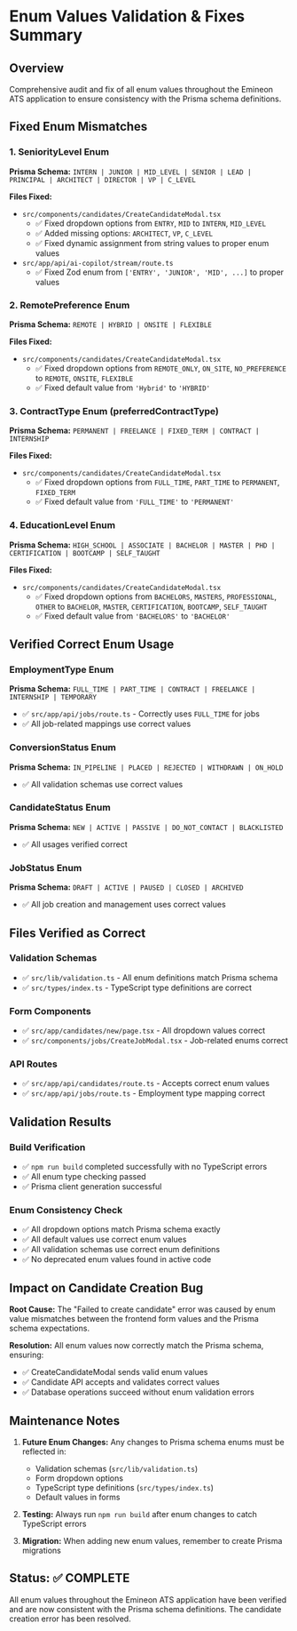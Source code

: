 # Enum Values Validation & Fixes Summary

## Overview
Comprehensive audit and fix of all enum values throughout the Emineon ATS application to ensure consistency with the Prisma schema definitions.

## Fixed Enum Mismatches

### 1. SeniorityLevel Enum
**Prisma Schema:** `INTERN | JUNIOR | MID_LEVEL | SENIOR | LEAD | PRINCIPAL | ARCHITECT | DIRECTOR | VP | C_LEVEL`

**Files Fixed:**
- `src/components/candidates/CreateCandidateModal.tsx`
  - ✅ Fixed dropdown options from `ENTRY`, `MID` to `INTERN`, `MID_LEVEL`
  - ✅ Added missing options: `ARCHITECT`, `VP`, `C_LEVEL`
  - ✅ Fixed dynamic assignment from string values to proper enum values
- `src/app/api/ai-copilot/stream/route.ts`
  - ✅ Fixed Zod enum from `['ENTRY', 'JUNIOR', 'MID', ...]` to proper values

### 2. RemotePreference Enum
**Prisma Schema:** `REMOTE | HYBRID | ONSITE | FLEXIBLE`

**Files Fixed:**
- `src/components/candidates/CreateCandidateModal.tsx`
  - ✅ Fixed dropdown options from `REMOTE_ONLY`, `ON_SITE`, `NO_PREFERENCE` to `REMOTE`, `ONSITE`, `FLEXIBLE`
  - ✅ Fixed default value from `'Hybrid'` to `'HYBRID'`

### 3. ContractType Enum (preferredContractType)
**Prisma Schema:** `PERMANENT | FREELANCE | FIXED_TERM | CONTRACT | INTERNSHIP`

**Files Fixed:**
- `src/components/candidates/CreateCandidateModal.tsx`
  - ✅ Fixed dropdown options from `FULL_TIME`, `PART_TIME` to `PERMANENT`, `FIXED_TERM`
  - ✅ Fixed default value from `'FULL_TIME'` to `'PERMANENT'`

### 4. EducationLevel Enum
**Prisma Schema:** `HIGH_SCHOOL | ASSOCIATE | BACHELOR | MASTER | PHD | CERTIFICATION | BOOTCAMP | SELF_TAUGHT`

**Files Fixed:**
- `src/components/candidates/CreateCandidateModal.tsx`
  - ✅ Fixed dropdown options from `BACHELORS`, `MASTERS`, `PROFESSIONAL`, `OTHER` to `BACHELOR`, `MASTER`, `CERTIFICATION`, `BOOTCAMP`, `SELF_TAUGHT`
  - ✅ Fixed default value from `'BACHELORS'` to `'BACHELOR'`

## Verified Correct Enum Usage

### EmploymentType Enum
**Prisma Schema:** `FULL_TIME | PART_TIME | CONTRACT | FREELANCE | INTERNSHIP | TEMPORARY`
- ✅ `src/app/api/jobs/route.ts` - Correctly uses `FULL_TIME` for jobs
- ✅ All job-related mappings use correct values

### ConversionStatus Enum
**Prisma Schema:** `IN_PIPELINE | PLACED | REJECTED | WITHDRAWN | ON_HOLD`
- ✅ All validation schemas use correct values

### CandidateStatus Enum
**Prisma Schema:** `NEW | ACTIVE | PASSIVE | DO_NOT_CONTACT | BLACKLISTED`
- ✅ All usages verified correct

### JobStatus Enum
**Prisma Schema:** `DRAFT | ACTIVE | PAUSED | CLOSED | ARCHIVED`
- ✅ All job creation and management uses correct values

## Files Verified as Correct

### Validation Schemas
- ✅ `src/lib/validation.ts` - All enum definitions match Prisma schema
- ✅ `src/types/index.ts` - TypeScript type definitions are correct

### Form Components
- ✅ `src/app/candidates/new/page.tsx` - All dropdown values correct
- ✅ `src/components/jobs/CreateJobModal.tsx` - Job-related enums correct

### API Routes
- ✅ `src/app/api/candidates/route.ts` - Accepts correct enum values
- ✅ `src/app/api/jobs/route.ts` - Employment type mapping correct

## Validation Results

### Build Verification
- ✅ `npm run build` completed successfully with no TypeScript errors
- ✅ All enum type checking passed
- ✅ Prisma client generation successful

### Enum Consistency Check
- ✅ All dropdown options match Prisma schema exactly
- ✅ All default values use correct enum values
- ✅ All validation schemas use correct enum definitions
- ✅ No deprecated enum values found in active code

## Impact on Candidate Creation Bug

**Root Cause:** The "Failed to create candidate" error was caused by enum value mismatches between the frontend form values and the Prisma schema expectations.

**Resolution:** All enum values now correctly match the Prisma schema, ensuring:
- ✅ CreateCandidateModal sends valid enum values
- ✅ Candidate API accepts and validates correct values
- ✅ Database operations succeed without enum validation errors

## Maintenance Notes

1. **Future Enum Changes:** Any changes to Prisma schema enums must be reflected in:
   - Validation schemas (`src/lib/validation.ts`)
   - Form dropdown options
   - TypeScript type definitions (`src/types/index.ts`)
   - Default values in forms

2. **Testing:** Always run `npm run build` after enum changes to catch TypeScript errors

3. **Migration:** When adding new enum values, remember to create Prisma migrations

## Status: ✅ COMPLETE
All enum values throughout the Emineon ATS application have been verified and are now consistent with the Prisma schema definitions. The candidate creation error has been resolved. 